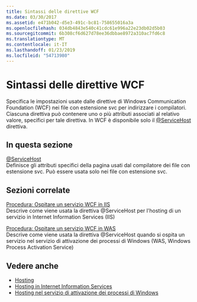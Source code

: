 ```yaml
---
title: Sintassi delle direttive WCF
ms.date: 03/30/2017
ms.assetid: e471b042-d5e3-491c-bc81-758655016a3a
ms.openlocfilehash: 034db4843e540c41cdc61e996a22e23db02d5b03
ms.sourcegitcommit: 6b308cf6d627d78ee36dbbae8972a310ac7fd6c8
ms.translationtype: MT
ms.contentlocale: it-IT
ms.lasthandoff: 01/23/2019
ms.locfileid: "54713980"
---
```

# <a name="wcf-directive-syntax"></a>Sintassi delle direttive WCF
Specifica le impostazioni usate dalle direttive di Windows Communication Foundation (WCF) nei file con estensione svc per indirizzare i compilatori. Ciascuna direttiva può contenere uno o più attributi associati al relativo valore, specifici per tale direttiva. In WCF è disponibile solo il [ \@ServiceHost](../../../../../docs/framework/configure-apps/file-schema/wcf-directive/servicehost.md) direttiva.  
  
## <a name="in-this-section"></a>In questa sezione  
 [@ServiceHost](../../../../../docs/framework/configure-apps/file-schema/wcf-directive/servicehost.md)  
 Definisce gli attributi specifici della pagina usati dal compilatore dei file con estensione svc. Può essere usata solo nei file con estensione svc.  
  
## <a name="related-sections"></a>Sezioni correlate  
 [Procedura: Ospitare un servizio WCF in IIS](../../../../../docs/framework/wcf/feature-details/how-to-host-a-wcf-service-in-iis.md)  
 Descrive come viene usata la direttiva @ServiceHost per l'hosting di un servizio in Internet Information Services (IIS)  
  
 [Procedura: Ospitare un servizio WCF in WAS](../../../../../docs/framework/wcf/feature-details/how-to-host-a-wcf-service-in-was.md)  
 Descrive come viene usata la direttiva @ServiceHost quando si ospita un servizio nel servizio di attivazione dei processi di Windows (WAS, Windows Process Activation Service)  
  
## <a name="see-also"></a>Vedere anche
- [Hosting](../../../../../docs/framework/wcf/feature-details/hosting.md)
- [Hosting in Internet Information Services](../../../../../docs/framework/wcf/feature-details/hosting-in-internet-information-services.md)
- [Hosting nel servizio di attivazione dei processi di Windows](../../../../../docs/framework/wcf/feature-details/hosting-in-windows-process-activation-service.md)
